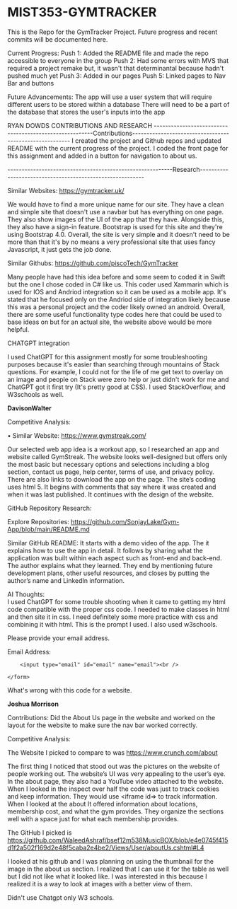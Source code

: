 # MIST353-GYMTRACKER
This is the Repo for the GymTracker Project. Future progress and recent commits will be documented here.

Current Progress:
  Push 1: Added the README file and made the repo accessible to everyone in the group 
  Push 2: Had some errors with MVS that required a project remake but, it wasn't that determinantal because hadn't pushed much yet
  Push 3: Added in our pages
  Push 5: Linked pages to Nav Bar and buttons

Future Advancements:
The app will use a user system that will require different users to be stored within a database
There will need to be a part of the database that stores the user's inputs into the app


RYAN DOWDS CONTRIBUTIONS AND RESEARCH
--------------------------------------------------------Contributions--------------------------------------------------------
I created the project and Github repos and updated README with the current progress of the project. I coded the front page for this assignment and added in a button for navigation to about us.

----------------------------------------------------------Research----------------------------------------------------------

Similar Websites: https://gymtracker.uk/ 

We would have to find a more unique name for our site. They have a clean and simple site that doesn't use a navbar but has everything on one page. They also show images of the UI of the app that they have. Alongside this, they also have a sign-in feature. Bootstrap is used for this site and they're using Bootstrap 4.0. Overall, the site is very simple and it doesn't need to be more than that it's by no means a very professional site that uses fancy Javascript, it just gets the job done.

Similar Githubs: https://github.com/piscoTech/GymTracker

Many people have had this idea before and some seem to coded it in Swift but the one I chose coded in C# like us. This coder used Xammarin which is used for IOS and Andriod integration so it can be used as a mobile app. It's stated that he focused only on the Andriod side of integration likely because this was a personal project and the coder likely owned an android. Overall, there are some useful functionality type codes here that could be used to base ideas on but for an actual site, the website above would be more helpful. 

CHATGPT integration

I used ChatGPT for this assignment mostly for some troubleshooting purposes because it's easier than searching through mountains of Stack questions. For example, I could not for the life of me get text to overlay on an image and people on Stack were zero help or just didn't work for me and ChatGPT got it first try (It's pretty good at CSS).
I used StackOverflow, and W3schools as well.


**DavisonWalter**

 

Competitive Analysis:  

• Similar Website: https://www.gymstreak.com/  

Our selected web app idea is a workout app, so I researched an app and website called GymStreak. The website looks well-designed but offers only the most basic but necessary options and selections including a blog section, contact us page, help center, terms of use, and privacy policy. There are also links to download the app on the page. The site’s coding uses html 5. It begins with comments that say where it was created and when it was last published. It continues with the design of the website.  

GitHub Repository Research:  

Explore Repositories: https://github.com/SonjayLake/Gym-App/blob/main/README.md 

Similar GitHub README: It starts with a demo video of the app. The it explains how to use the app in detail. It follows by sharing what the application was built within each aspect such as front-end and back-end. The author explains what they learned. They end by mentioning future development plans, other useful resources, and closes by putting the author’s name and LinkedIn information. 			 

AI Thoughts:  
I used ChatGPT for some trouble shooting when it came to getting my html code compatible with the proper css code. I needed to make classes in html and then site it in css. I need definitely some more practice with css and combining it with html. This is the prompt I used. I also used w3schools. 
<!DOCTYPE html>

<html>
<head>
    <title>Contact Us</title>
</head>
<body>
    <p>Please provide your email address.</p>
    <form>
        <label for="email">Email Address:</label><br>

        <input type="email" id="email" name="email"><br />

    </form>

</body>
What's wrong with this code for a website. 




**Joshua Morrison**

Contributions: Did the About Us page in the website and worked on the layout for the website to make sure the nav bar worked correctly. 


Competitive Analysis: 

The Website I picked to compare to was https://www.crunch.com/about 

The first thing I noticed that stood out was the pictures on the website of people working out. The website’s UI was very appealing to the user’s eye. In the about page, they also had a YouTube video attached to the website. When I looked in the inspect over half the code was just to track cookies and keep information. They would use <iframe id=> to track information. When I looked at the about It offered information about locations, membership cost, and what the gym provides. They organize the sections well with a space just for what each membership provides.


The GitHub I picked is https://github.com/WaleedAshraf/bsef12m538MusicBOX/blob/e4e0745f415d1f2a502f169d2e48f5caba2e4be2/Views/User/aboutUs.cshtml#L4 

I looked at his github and I was planning on using the thumbnail for the image in the about us section. I realized that I can use it for the table as well but I did not like what it looked like. I was interested in this because I realized it is a way to look at images with a better view of them. 



Didn't use Chatgpt only W3 schools.

